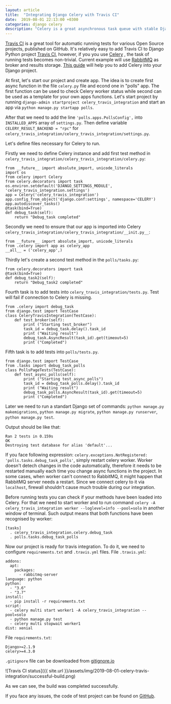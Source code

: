 ```yaml
---
layout: article
title:  "Integrating Django Celery with Travis CI"
date:  2019-08-01 22:13:00 +0300
categories: django celery
description: "Celery is a great asynchronous task queue with stable Django integration. However, there is a lack of information about setting up Travis on such projects."
---
```


 <a target="_blank" href="https://travis-ci.org/">Travis CI</a> is a great tool for automatic running tests for various Open Source projects, published on GitHub. 
It's relatively easy to add Travis CI to Django Python project <a target="_blank" href="https://docs.travis-ci.com/user/languages/python/">Travis CI</a>, 
however, if you you use  <a target="_blank" href="http://www.celeryproject.org/">Celery</a> , the task of running tests becomes non-trivial.
Current example will use  <a target="_blank" href="https://www.rabbitmq.com/">RabbitMQ</a> as broker and results storage.
 <a target="_blank" href="https://docs.celeryproject.org/en/latest/django/first-steps-with-django.html">This guide</a> will help you to add Celery into your Django project.

At first, let's start our project and create app. The idea is to create first async function in the file `celery.py` file and econd one in "polls" app. 
The first function can be used to check Celery worker status while second can be used as a template for your own apps functions.
Let's start project by running `django-admin startproject celery_travis_integration` 
and start an app via 
`python manage.py startapp polls`.

After that we need to add the line `'polls.apps.PollsConfig',` into `INSTALLED_APPS` array of `settings.py`. 
Then define variable `CELERY_RESULT_BACKEND = "rpc"` for `celery_travis_integration/celery_travis_integration/settings.py`.

Let's define files necessary for Celery to run.

Firstly we need to define Celery instance and add first test method in `celery_travis_integration/celery_travis_integration/celery.py`:

```
from __future__ import absolute_import, unicode_literals
import os
from celery import Celery
from celery.decorators import task
os.environ.setdefault('DJANGO_SETTINGS_MODULE', 'celery_travis_integration.settings')
app = Celery('celery_travis_integration')
app.config_from_object('django.conf:settings', namespace='CELERY')
app.autodiscover_tasks()
@task(bind=True)
def debug_task(self):
    return "Debug_task completed"
```

Secondly we need to ensure that our app is imported into Celery `celery_travis_integration/celery_travis_integration/__init.py__`:

```
from __future__ import absolute_import, unicode_literals
from .celery import app as celery_app
__all__ = ('celery_app',)
```

Thirdly let's create a second test method in the `polls/tasks.py`:

```
from celery.decorators import task
@task(bind=True)
def debug_task2(self):
    return "Debug_task2 completed"
```

Fourth task is to add tests into `celery_travis_integration/tests.py`. Test will fail if connection to Celery is missing.

```
from .celery import debug_task
from django.test import TestCase
class CeleryTravisIntegration(TestCase):
    def test_broker(self):
        print ("Starting test_broker")
        task_id = debug_task.delay().task_id
        print ("Waiting result")
        debug_task.AsyncResult(task_id).get(timeout=5)
        print ("Completed")
```

Fifth task is to add tests into `polls/tests.py`. 

```
from django.test import TestCase
from .tasks import debug_task_polls
class PollsPageTests(TestCase):
    def test_async_polls(self):
        print ("Starting test_async_polls")
        task_id = debug_task_polls.delay().task_id
        print ("Waiting result")
        debug_task_polls.AsyncResult(task_id).get(timeout=5)
        print ("Completed")
```

Later we need to run a standart Django set of commands:
`python manage.py makemigrations`, 
`python manage.py migrate`, 
`python manage.py runserver`, 
`python manage.py test`.

Output should be like that:

```
Ran 2 tests in 0.159s
OK
Destroying test database for alias 'default'...
```

If you face following expression: `celery.exceptions.NotRegistered: 'polls.tasks.debug_task_polls'`, simply restart celery worker. Worker doesn't detech changes in the code automatically, therefore it needs to be restarted manually each time you change async functions in the project.
In some cases, when worker can't connect to RabbitMQ, it might happen that RabbitMQ server needs a restart. Since we connect celery to it via `localhost`, firewall shouldn't cause much trouble during our integration.


Before running tests you can check if your methods have been loaded into Celery. 
For that we need to start worker and to run command `celery -A celery_travis_integration worker --loglevel=info --pool=solo` in another window of terminal.
Such output means that both functions have been recognised by worker:

```
[tasks]
  . celery_travis_integration.celery.debug_task
  . polls.tasks.debug_task_polls
```

Now our project is ready for travis integration. To do it, we need to configure `requirements.txt` and `.travis.yml` files.
File `.travis.yml`:

```
addons:
  apt:
    packages:
      - rabbitmq-server
language: python
python:
  - "3.6"
  - "3.7"
install:
  - pip install -r requirements.txt
script:
  - celery multi start worker1 -A celery_travis_integration --pool=solo
  - python manage.py test
  - celery multi stopwait worker1
dist: xenial
```

File `requirements.txt`:

```
Django>=2.1.9
celery>=4.3.0
```

`.gitignore` file can be downloaded from <a target="_blank" href="https://www.gitignore.io/api/django">gitignore.io</a>

 ![Travis CI status]({{ site.url }}/assets/img/2019-08-01-celery-travis-integration/successful-build.png)

As we can see, the build was completed successfully.

If you face any issues, the code of test project can be found on  <a target="_blank" href="https://github.com/sashabrava/celery_travis_integration">GitHub</a>.